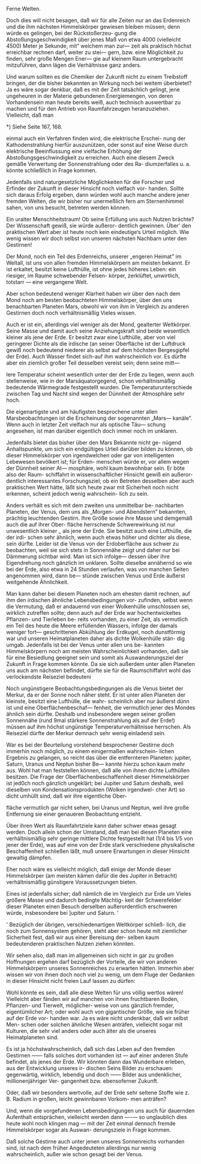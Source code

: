 Ferne Welten.

Doch dies will nicht besagen, daß wir für alle Zeiten nur
an das Erdenreich und die ihm nächsten Himmelskörper gewiesen
bleiben müssen; denn würde es gelingen, bei der Rückstoßerzeu-
gung die Abstoßungsgeschwindigkeit über jenes Maß von etwa
4000 (vielleicht 4500) Meter je Sekunde, mit“ welchem man zur—
zeit als praktisch höchst erreichbar rechnen darf, weiter zu stei—
gern, bzw. eine Möglichkeit zu finden, sehr große Mengen Ener—
gie auf kleinem Raum untergebracht mitzuführen, dann lägen
die Verhältnisse ganz anders.

Und warum sollten es die Chemiker der Zukunft nicht zu
einem Treibstoff bringen, der die bisher bekannten an Wirkung
noch bei weitem überbietet? Ja es wäre sogar denkbar, daß es
mit der Zeit tatsächlich gelingt, jene ungeheuren in der Materie
gebundenen Energiemengen, von deren Vorhandensein man heute
bereits weiß, auch technisch auswertbar zu machen und für den
Antrieb von Raumfahrzeugen heranzuziehen. Vielleicht, daß man

*) Siehe Seite 167, 168.

einmal auch ein Verfahren finden wird, die elektrische Erschei-
nung der Kathodenstrahlung hierfür auszunützen, oder sonst auf
eine Weise durch elektrische Beeinflussung eine vielfache Erhöhung
der Abstoßungsgeschwindigkeit zu erreichen. Auch eine diesem
Zweck gemäße Verwertung der Sonnenstrahlung oder des Ra-
diumzerfalles u. a. könnte schließlich in Frage kommen.

Jedenfalls sind naturgesetzliche Möglichkeiten für die Forscher
und Erfinder der Zukunft in dieser Hinsicht noch vielfach vor-
handen. Sollte sich daraus Erfolg ergeben, dann würden wohl
auch manche andere jener fremden Welten, die wir bisher nur
unermeßlich fern am Sternenhimmel sahen, von uns besucht,
betreten werden können.

Ein uralter Menschheitstraum! Ob seine Erfüllung uns auch
Nutzen brächte? Der Wissenschaft gewiß, sie würde außeror-
dentlich gewinnen. Über' den praktischen Wert aber ist heute
noch kein eindeutige‘s Urteil möglich. Wie wenig wissen wir
doch selbst von unseren nächsten Nachbarn unter den Gestirnen!

Der Mond, noch ein Teil des Erdenreichs, unserer „engeren
Heimat” im Weltall, ist uns von allen fremden Himmelskörpern
am meisten bekannt. Er ist erkaltet, besitzt keine Lufthülle, ist ohne
jedes höheres Leben: ein riesiger, im Raume schwebender Felsen-
körper, zerklüftet, unwirtlich, totstarr — eine vergangene Welt.

Aber schon bedeutend weniger Klarheit haben wir über den
nach dem Mond noch am besten beobachteten Himmelskörper,
über den uns benachbarten Planeten Mars, obwohl wir von ihm
in Vergleich zu anderen Gestirnen doch noch verhältnismäßig
Vieles wissen.

Auch er ist ein, allerdings viel weniger als der Mond, gealterter
Weltkörper. Seine Masse und damit auch seine Anziehungskraft
sind beide wesentlich kleiner als jene der Erde. Er besitzt zwar
eine Lufthülle, aber von viel geringerer Dichte als die irdische
(an seiner Oberfläche ist der Luftdruck gewiß noch bedeutend
niederer als selbst auf dem höchsten Bergesgipfel der Erde). Auch
Wasser findet sich-auf ihm wahrscheinlich vor. Es dürfte aber
ein ziemlich großer Teil desselben vereist sein; denn seine mitt—

lere Temperatur scheint wesentlich unter der der Erde zu liegen,
wenn auch stellenweise, wie in der Marsäquatorgegend, schon
verhältnismäßig bedeutende Wärmegrade festgestellt wurden. Die
Temperaturunterschiede zwischen Tag und Nacht sind wegen der
Dünnheit der Atmosphäre sehr hoch.

Die eigenartigste und am häufigsten besprochene unter allen
Marsbeobachtungen ist die Erscheinung der sogenannten „Mars—
kanäle”. Wenn auch in letzter Zeit vielfach nur als optische Täu—
schung angesehen, ist man darüber eigentlich doch immer noch im
unklaren.

Jedenfalls bietet das bisher über den Mars Bekannte nicht ge-
nügend Anhaltspunkte, um sich ein endgültiges Urteil darüber
bilden zu können, ob dieser Himmelskörper von irgendwelchen
oder gar von intelligenten Lebewesen bevölkert ist; für Erden-
menschen würde er, vor allem wegen der Dünnheit seiner At—
mosphäre, wohl kaum bewohnbar sein. Er böte also der Raum-
schiffahrt in wissenschaftlicher Hinsicht gewiß ein außeror-
dentlich interessantes Forschungsziel; ob ein Betreten desselben
aber auch praktischen Wert hätte, läßt sich heute zwar mit
Sicherheit noch nicht erkennen, scheint jedoch wenig wahrschein-
lich zu sein.

Anders verhält es sich mit dem zweiten uns unmittelbar be-
nachbarten Planeten, der Venus, dem uns als „Morgen- und
Abendstern” bekannten, prächtig leuchtenden Gestirn. Ihre
Größe sowie ihre Masse und demgemäß auch die auf ihrer Ober-
fläche herrschende Schwerewirkung ist nur unwesentlich kleiner _
als jene der Erde. Sie besitzt auch eine Lufthülle, die der irdi-
schen sehr ähnlich, wenn auch etwas höher und dichter als diese,
sein dürfte. Leider ist die Venus von der Erdoberfläche aus
schwer zu beobachten, weil sie sich stets in Sonnennähe zeigt
und daher nur bei Dämmerung sichtbar wird. Man ist sich infolge—
dessen über ihre Eigendrehung noch gänzlich im unklaren. Sollte
dieselbe annähernd so wie bei der Erde, also etwa in 24 Stunden
verlaufen, was von manchen Seiten angenommen wird, dann be—
stünde zwischen Venus und Erde äußerst weitgehende Ähnlichkeit.

Man kann daher bei diesem Planeten noch am ehesten damit
rechnen, auf ihm den irdischen ähnliche Lebensbedingungen vor-
zufinden, selbst wenn die Vermutung, daß er andauernd von einer
Wolkenhülle umschlossen sei, wirklich zutreffen sollte; denn auch
auf der Erde war hochentwickeltes Pflanzen- und Tierleben be-
reits vorhanden, zu einer Zeit, als vermutlich ein Teil des heute
die Meere erfüllenden Wassers, infolge der damals weniger fort—
geschrittenen Abkühlung der Erdkugel, noch dunstförmig war
und unseren Heimatplaneten daher als dichte Wolkenhülle stän-
dig umgab. Jedenfalls ist bei der Venus unter allen uns be-
kannten Himmelskörpern noch am meisten Wahrscheinlichkeit
vorhanden, daß sie für eine Besiedlung geeignet sein und somit
als Auswanderungsziel der Zukunft in Frage kommen könnte.
Da sie sich außerdem unter allen Planeten uns auch am nächsten
befindet, dürfte sie für die Raumschiffahrt wohl das verlockendste
Reiseziel bedeuteni

Noch ungünstigere Beobachtungsbedingungen als die Venus
bietet der Merkur, da er der Sonne noch näher steht. Er ist
unter allen Planeten der kleinste, besitzt eine Lufthülle, die wahr-
scheinlich aber nur äußerst dünn ist und eine Oberflächenbeschaf—
fenheit, die vermutlich jener des Mondes ähnlich sein dürfte.
Deshalb und insbesondere wegen seiner großen Sonnennähe (rund
9mal stärkere Sonnenstrahlung als auf der Erde!) müssen auf
ihm höchst ungünstige Temperaturverhältnisse herrschen. Als
Reiseziel dürfte der Merkur demnach sehr wenig einladend sein.

War es bei der Beurteilung vorstehend besprochener Gestirne
doch immerhin noch möglich, zu einem einigermaßen wahrschein-
lichen Ergebnis zu gelangen, so reicht das über die entfernteren
Planeten: jupiter, Saturn, Uranus und Neptun bisher Be—
kannte hierzu schon kaum mehr aus. Wohl hat man feststellen
können, daß alle von ihnen dichte Lufthüllen besitzen. Die
Frage der Oberflächenbeschaffenheit dieser Himmelskörper ist
jed0ch noch gänzlich ungeklärt; bei Jupiter und Saturn deshalb,
weil dieselben von Kondensationsprodukten (Wolken irgendwel-
cher Art) so dicht umhüllt sind, daß wir ihre eigentliche Ober-

fläche vermutlich gar nicht sehen, bei Uranus und Neptun, weil
ihre große Entfernung sie einer genaueren Beobachtung entzieht.

Über ihren Wert als Raumfahrtziele kann daher schwer etwas
gesagt werden. Doch allein schon der Umstand, daß man bei
diesen Planeten eine verhältnismäßig sehr geringe mittlere Dichte
festgestellt hat (1/4 bis 1/5 von jener der Erde), was auf eine von
der Erde stark verschiedene physikalische Beschaffenheit schließen
läßt, muß unsere Erwartungen in dieser Hinsicht gewaltig dämpfen.

Eher noch wäre es vielleicht möglich, daß einige der Monde
dieser Himmelskörper (am meisten kämen dafür die des Jupiter
in Betracht) verhältnismäßig günstigere Voraussetzungen bieten.

Eines ist jedenfalls sicher; daß nämlich die im Vergleich zur
Erde um Vieles größere Masse und dadurch bedingte Mächtig-
keit der Schwerefelder dieser Planeten einen Besuch derselben
außerordentlich erschweren würde, insbesondere bei ]upiter und
Saturn. '

' Bezüglich der übrigen, verschiedenartigen Weltkörper schließ-
lich, die noch zum Sonnensystem gehören, steht aber schon heute
mit ziemlicher Sicherheit fest, daß wir aus einer Bereisung der-
selben kaum bedeutenderen praktischen Nutzen ziehen könnten.

Wir sehen also, daß man im allgemeinen sich nicht in gar zu
großen Hoffnungen ergehen darf bezüglich der Vorteile, die wir
von anderen Himmelskörpern unseres Sonnenreiches zu erwarten
hätten. Immerhin aber wissen wir von ihnen doch noch viel
zu wenig, um dem Fluge der Gedanken in dieser Hinsicht nicht
freien Lauf lassen zu dürfen:

Wohl könnte es sein, daß alle diese Welten für uns völlig
wertlos wären! Vielleicht aber fänden wir auf manchen von
ihnen fruchtbaren Boden, Pflanzen- und Tierwelt, möglicher-
weise von uns gänzlich fremder, eigentümlicher Art; oder wohl
auch von gigantischer Größe, wie sie früher auf der Erde vor-
handen war. Ja es wäre nicht undenkbar, daß wir selbst Men-
schen oder solchen ähnliche Wesen anträfen, vielleicht sogar mit
Kulturen, die sehr viel anders oder auch älter als die unseres
Heimatplaneten sind.

Es ist ja höchstwahrscheinlich, daß sich das Leben auf den
fremden Gestirnen —— falls solches dort vorhanden ist — auf
einer anderen Stufe befindet, als jenes der Erde. Wir könnten
dann das Wunderbare erleben, aus der Entwicklung unseres ir-
dischen Seins Bilder zu erschauen: gegenwärtig, wirklich, lebendig
und doch —— Bilder aus undenklicher, millionenjähriger Ver-
gangenheit bzw. ebensoferner Zukunft.

Oder, daß wir besonders wertvolle, auf der Erde sehr seltene
Stoffe wie z. B. Radium in großen, leicht gewinnbaren Vorkom-
men anträfen?

Und, wenn die vorgefundenen Lebensbedingungen uns auch für
dauernden Aufenthalt entsprächen, vielleicht werden dann —-—
so unglaublich dies heute wohl noch klingen mag — mit der
Zeit einmal dennoch fremde Himmelskörper sogar als Auswan-
derungsziele in Frage kommen.

Daß solche Géstirne auch unter jenen unseres Sonnenreichs
vorhanden sind, ist nach dem früher Angedeuteten allerdings
nur wenig wahrscheinlich, außer wie schon gesagt bei der Venus.

